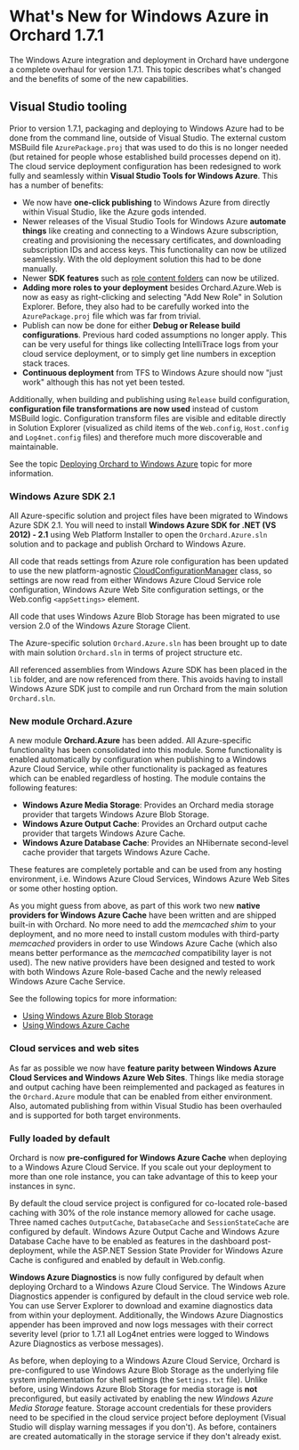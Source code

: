 What's New for Windows Azure in Orchard 1.7.1
=============================================
The Windows Azure integration and deployment in Orchard have undergone a complete overhaul for version 1.7.1. This topic describes what's changed and the benefits of some of the new capabilities.

## Visual Studio tooling

Prior to version 1.7.1, packaging and deploying to Windows Azure had to be done from the command line, outside of Visual Studio. The external custom MSBuild file `AzurePackage.proj` that was used to do this is no longer needed (but retained for people whose established build processes depend on it). The cloud service deployment configuration has been redesigned to work fully and seamlessly within **Visual Studio Tools for Windows Azure**. This has a number of benefits:

* We now have **one-click publishing** to Windows Azure from directly within Visual Studio, like the Azure gods intended.
* Newer releases of the Visual Studio Tools for Windows Azure **automate things** like creating and connecting to a Windows Azure subscription, creating and provisioning the necessary certificates, and downloading subscription IDs and access keys. This functionality can now be utilized seamlessly. With the old deployment solution this had to be done manually.
* Newer **SDK features** such as [role content folders](http://blogs.msdn.com/b/philliphoff/archive/2012/06/08/add-files-to-your-windows-azure-package-using-role-content-folders.aspx) can now be utilized.
* **Adding more roles to your deployment** besides Orchard.Azure.Web is now as easy as right-clicking and selecting "Add New Role" in Solution Explorer. Before, they also had to be carefully worked into the `AzurePackage.proj` file which was far from trivial.
* Publish can now be done for either **Debug or Release build configurations**. Previous hard coded assumptions no longer apply. This can be very useful for things like collecting IntelliTrace logs from your cloud service deployment, or to simply get line numbers in exception stack traces.
* **Continuous deployment** from TFS to Windows Azure should now "just work" although this has not yet been tested.

Additionally, when building and publishing using `Release` build configuration, **configuration file transformations are now used** instead of custom MSBuild logic. Configuration transform files are visible and editable directly in Solution Explorer (visualized as child items of the `Web.config`, `Host.config` and `Log4net.config` files) and therefore much more discoverable and maintainable.

See the topic [Deploying Orchard to Windows Azure](Deploying-Orchard-to-Windows-Azure.html) topic for more information.

### Windows Azure SDK 2.1

All Azure-specific solution and project files have been migrated to Windows Azure SDK 2.1. You will need to install **Windows Azure SDK for .NET (VS 2012) - 2.1** using Web Platform Installer to open the `Orchard.Azure.sln` solution and to package and publish Orchard to Windows Azure.

All code that reads settings from Azure role configuration has been updated to use the new platform-agnostic [CloudConfigurationManager](http://msdn.microsoft.com/en-us/library/microsoft.windowsazure.cloudconfigurationmanager.aspx) class, so settings are now read from either Windows Azure Cloud Service role configuration, Windows Azure Web Site configuration settings, or the Web.config `<appSettings>` element.

All code that uses Windows Azure Blob Storage has been migrated to use version 2.0 of the Windows Azure Storage Client.

The Azure-specific solution `Orchard.Azure.sln` has been brought up to date with main solution `Orchard.sln` in terms of project structure etc.

All referenced assemblies from Windows Azure SDK has been placed in the `lib` folder, and are now referenced from there. This avoids having to install Windows Azure SDK just to compile and run Orchard from the main solution `Orchard.sln`.

### New module Orchard.Azure

A new module **Orchard.Azure** has been added. All Azure-specific functionality has been consolidated into this module. Some functionality is enabled automatically by configuration when publishing to a Windows Azure Cloud Service, while other functionality is packaged as features which can be enabled regardless of hosting. The module contains the following features:

* **Windows Azure Media Storage**: Provides an Orchard media storage provider that targets Windows Azure Blob Storage.
* **Windows Azure Output Cache**: Provides an Orchard output cache provider that targets Windows Azure Cache.
* **Windows Azure Database Cache**: Provides an NHibernate second-level cache provider that targets Windows Azure Cache.

These features are completely portable and can be used from any hosting environment, i.e. Windows Azure Cloud Services, Windows Azure Web Sites or some other hosting option.

As you might guess from above, as part of this work two new **native providers for Windows Azure Cache** have been written and are shipped built-in with Orchard. No more need to add the *memcached shim* to your deployment, and no more need to install custom modules with third-party *memcached* providers in order to use Windows Azure Cache (which also means better performance as the *memcached* compatibility layer is not used). The new native providers have been designed and tested to work with both Windows Azure Role-based Cache and the newly released Windows Azure Cache Service.

See the following topics for more information:

* [Using Windows Azure Blob Storage](Using-Windows-Azure-Blob-Storage.html)
* [Using Windows Azure Cache](Using-Windows-Azure-Cache.html)

### Cloud services and web sites

As far as possible we now have **feature parity between Windows Azure Cloud Services and Windows Azure Web Sites**. Things like media storage and output caching have been reimplemented and packaged as features in the `Orchard.Azure` module that can be enabled from either environment. Also, automated publishing from within Visual Studio has been overhauled and is supported for both target environments.

### Fully loaded by default

Orchard is now **pre-configured for Windows Azure Cache** when deploying to a Windows Azure Cloud Service. If you scale out your deployment to more than one role instance, you can take advantage of this to keep your instances in sync.

By default the cloud service project is configured for co-located role-based caching with 30% of the role instance memory allowed for cache usage. Three named caches `OutputCache`, `DatabaseCache` and `SessionStateCache` are configured by default. Windows Azure Output Cache and Windows Azure Database Cache have to be enabled as features in the dashboard post-deployment, while the ASP.NET Session State Provider for Windows Azure Cache is configured and enabled by default in Web.config.

**Windows Azure Diagnostics** is now fully configured by default when deploying Orchard to a Windows Azure Cloud Service. The Windows Azure Diagnostics appender is configured by default in the cloud service web role. You can use Server Explorer to download and examine diagnostics data from within your deployment. Additionally, the Windows Azure Diagnostics appender has been improved and now logs messages with their correct severity level (prior to 1.7.1 all Log4net entries were logged to Windows Azure Diagnostics as verbose messages).

As before, when deploying to a Windows Azure Cloud Service, Orchard is pre-configured to use Windows Azure Blob Storage as the underlying file system implementation for shell settings (the `Settings.txt` file). Unlike before, using Windows Azure Blob Storage for media storage is **not** preconfigured, but easily activated by enabling the new *Windows Azure Media Storage* feature. Storage account credentials for these providers need to be specified in the cloud service project before deployment (Visual Studio will display warning messages if you don't). As before, containers are created automatically in the storage service if they don't already exist.
